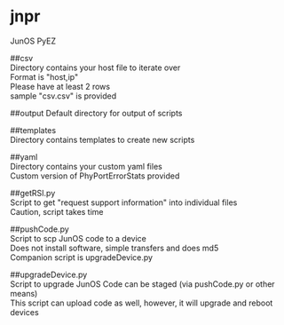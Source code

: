 # jnpr
JunOS PyEZ

##csv  
Directory contains your host file to iterate over  
Format is "host,ip"  
Please have at least 2 rows  
sample "csv.csv" is provided  

##output
Default directory for output of scripts

##templates  
Directory contains templates to create new scripts  

##yaml  
Directory contains your custom yaml files  
Custom version of PhyPortErrorStats provided  

##getRSI.py  
Script to get "request support information" into individual files  
Caution, script takes time  

##pushCode.py  
Script to scp JunOS code to a device  
Does not install software, simple transfers and does md5  
Companion script is upgradeDevice.py  

##upgradeDevice.py  
Script to upgrade JunOS
Code can be staged (via pushCode.py or other means)  
This script can upload code as well, however, it will upgrade and reboot devices  
